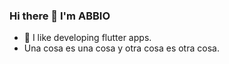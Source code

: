 ### Hi there 👋 I'm ABBIO

- 👯 I like developing flutter apps.
- Una cosa es una cosa y otra cosa es otra cosa.
